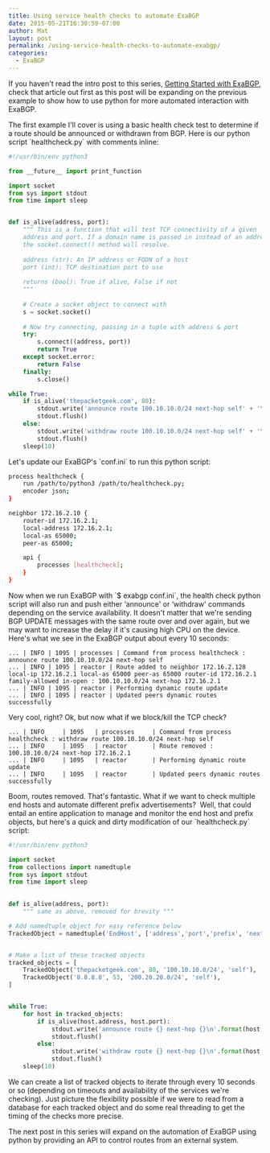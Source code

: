 ```yaml
---
title: Using service health checks to automate ExaBGP
date: 2015-05-21T16:30:59-07:00
author: Mat
layout: post
permalink: /using-service-health-checks-to-automate-exabgp/
categories:
  - ExaBGP
---
```

If you haven't read the intro post to this series, <a href="//thepacketgeek.com/influence-routing-decisions-with-python-and-exabgp/" target="_blank">Getting Started with ExaBGP</a>, check that article out first as this post will be expanding on the previous example to show how to use python for more automated interaction with ExaBGP.

The first example I'll cover is using a basic health check test to determine if a route should be announced or withdrawn from BGP. Here is our python script \`healthcheck.py\` with comments inline:

```python
#!/usr/bin/env python3

from __future__ import print_function

import socket
from sys import stdout
from time import sleep


def is_alive(address, port):
    """ This is a function that will test TCP connectivity of a given
    address and port. If a domain name is passed in instead of an address,
    the socket.connect() method will resolve.
 
    address (str): An IP address or FQDN of a host
    port (int): TCP destination port to use
 
    returns (bool): True if alive, False if not
    """
 
    # Create a socket object to connect with
    s = socket.socket()
    
    # Now try connecting, passing in a tuple with address & port
    try:
        s.connect((address, port))
        return True
    except socket.error:
        return False
    finally:
        s.close()

while True:
    if is_alive('thepacketgeek.com', 80):
        stdout.write('announce route 100.10.10.0/24 next-hop self' + '\n')
        stdout.flush()
    else:
        stdout.write('withdraw route 100.10.10.0/24 next-hop self' + '\n')
        stdout.flush()
    sleep(10)
```

Let's update our ExaBGP's \`conf.ini\` to run this python script:

```bash
process healthcheck {
    run /path/to/python3 /path/to/healthcheck.py;
    encoder json;
}

neighbor 172.16.2.10 {
    router-id 172.16.2.1;
    local-address 172.16.2.1;
    local-as 65000;
    peer-as 65000;

    api {
        processes [healthcheck];
    }
}
```

Now when we run ExaBGP with \`$ exabgp conf.ini\`, the health check python script will also run and push either &#8216;announce' or &#8216;withdraw' commands depending on the service availability. It doesn't matter that we're sending BGP UPDATE messages with&nbsp;the same route&nbsp;over and over again, but we may want to increase the delay if it's causing high CPU on the device. Here's what we see in the ExaBGP output about every 10 seconds:

```
... | INFO | 1095 | processes | Command from process healthcheck : announce route 100.10.10.0/24 next-hop self
... | INFO | 1095 | reactor | Route added to neighbor 172.16.2.128 local-ip 172.16.2.1 local-as 65000 peer-as 65000 router-id 172.16.2.1 family-allowed in-open : 100.10.10.0/24 next-hop 172.16.2.1
... | INFO | 1095 | reactor | Performing dynamic route update
... | INFO | 1095 | reactor | Updated peers dynamic routes successfully
```

Very cool, right? Ok, but now what if we block/kill the TCP check?

```
... | INFO     | 1095   | processes     | Command from process healthcheck : withdraw route 100.10.10.0/24 next-hop self
... | INFO     | 1095   | reactor       | Route removed : 100.10.10.0/24 next-hop 172.16.2.1
... | INFO     | 1095   | reactor       | Performing dynamic route update
... | INFO     | 1095   | reactor       | Updated peers dynamic routes successfully
```

Boom, routes removed. That's fantastic. What if we want to check multiple end hosts and automate different prefix advertisements? &nbsp;Well, that could entail an entire application to manage and monitor the end host and prefix objects, but here's a quick and dirty modification of our \`healthcheck.py\` script:

```python
#!/usr/bin/env python3

import socket
from collections import namedtuple
from sys import stdout
from time import sleep

 
def is_alive(address, port):
    """ same as above, removed for brevity """

# Add namedtuple object for easy reference below
TrackedObject = namedtuple('EndHost', ['address','port','prefix', 'nexthop'])


# Make a list of these tracked objects
tracked_objects = [
    TrackedObject('thepacketgeek.com', 80, '100.10.10.0/24', 'self'),
    TrackedObject('8.8.8.8', 53, '200.20.20.0/24', 'self'),
]


while True:
    for host in tracked_objects:
        if is_alive(host.address, host.port):
            stdout.write('announce route {} next-hop {}\n'.format(host.prefix, host.nexthop))
            stdout.flush()
        else:
            stdout.write('withdraw route {} next-hop {}\n'.format(host.prefix, host.nexthop))
            stdout.flush()
    sleep(10)
```

We can create a list of tracked objects to iterate through every 10 seconds or so (depending on timeouts and availability of the services we're checking). Just picture the flexibility possible if we were to read from a database for each tracked object and do some real threading to get the timing of the checks more precise.

The next post in this series will expand on the automation of ExaBGP using python by providing an API to control routes from an external system.